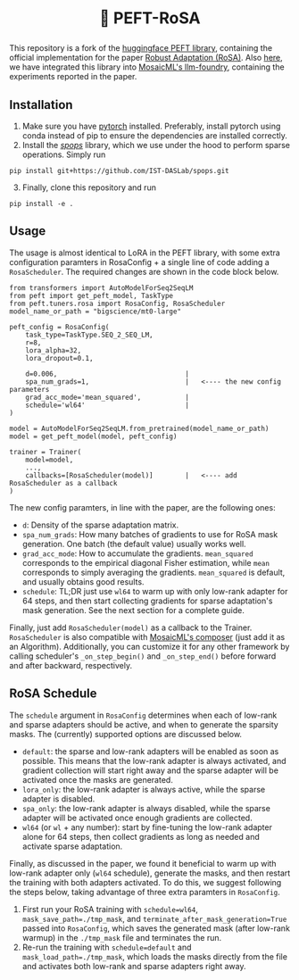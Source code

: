 <!---
Copyright 2023 The HuggingFace Team. All rights reserved.

Licensed under the Apache License, Version 2.0 (the "License");
you may not use this file except in compliance with the License.
You may obtain a copy of the License at

    http://www.apache.org/licenses/LICENSE-2.0

Unless required by applicable law or agreed to in writing, software
distributed under the License is distributed on an "AS IS" BASIS,
WITHOUT WARRANTIES OR CONDITIONS OF ANY KIND, either express or implied.
See the License for the specific language governing permissions and
limitations under the License.
-->

<h1 align="center"> <p>🤗 PEFT-RoSA</p></h1>

This repository is a fork of the [huggingface PEFT library](https://github.com/huggingface/peft), containing the official implementation for the paper [Robust Adaptation (RoSA)](https://arxiv.org/abs/2401.04679). Also [here](https://github.com/IST-DASLab/RoSA), we have integrated this library into [MosaicML's llm-foundry](https://github.com/mosaicml/llm-foundry), containing the experiments reported in the paper. 

## Installation
1. Make sure you have [pytorch](https://pytorch.org/) installed. Preferably, install pytorch using conda instead of pip to ensure the dependencies are installed correctly.
2. Install the [*spops*](https://github.com/IST-DASLab/spops) library, which we use under the hood to perform sparse operations. Simply run 
```
pip install git+https://github.com/IST-DASLab/spops.git
```

3. Finally, clone this repository and run 
```
pip install -e .
```

## Usage
The usage is almost identical to LoRA in the PEFT library, with some extra configuration paramters in RosaConfig + a single line of code adding a `RosaScheduler`. The required changes are shown in the code block below.

```
from transformers import AutoModelForSeq2SeqLM
from peft import get_peft_model, TaskType
from peft.tuners.rosa import RosaConfig, RosaScheduler
model_name_or_path = "bigscience/mt0-large"

peft_config = RosaConfig(
    task_type=TaskType.SEQ_2_SEQ_LM,
    r=8,
    lora_alpha=32,
    lora_dropout=0.1,

    d=0.006,                                |
    spa_num_grads=1,                        |   <---- the new config parameters 
    grad_acc_mode='mean_squared',           |
    schedule='wl64'                         |
)

model = AutoModelForSeq2SeqLM.from_pretrained(model_name_or_path)
model = get_peft_model(model, peft_config)

trainer = Trainer(
    model=model,
    ...,
    callbacks=[RosaScheduler(model)]        |   <---- add RosaScheduler as a callback
)
```

The new config paramters, in line with the paper, are the following ones:
- `d`: Density of the sparse adaptation matrix. 
- `spa_num_grads`: How many batches of gradients to use for RoSA mask generation. One batch (the default value) usually works well.
- `grad_acc_mode`: How to accumulate the gradients. `mean_squared` corresponds to the empirical diagonal Fisher estimation, while `mean` corresponds to simply averaging the gradients. `mean_squared` is default, and usually obtains good results.
- `schedule`: TL;DR just use `wl64` to warm up with only low-rank adapter for 64 steps, and then start collecting gradients for sparse adaptation's mask generation. See the next section for a complete guide.


Finally, just add `RosaScheduler(model)` as a callback to the Trainer. `RosaScheduler` is also compatible with [MosaicML's composer](https://github.com/mosaicml/composer) (just add it as an Algorithm). Additionally, you can customize it for any other framework by calling scheduler's `_on_step_begin()` and `_on_step_end()` before forward and after backward, respectively.


## RoSA Schedule
The `schedule` argument in `RosaConfig` determines when each of low-rank and sparse adapters should be active, and when to generate the sparsity masks. The (currently) supported options are discussed below.

- `default`: the sparse and low-rank adapters will be enabled as soon as possible. This means that the low-rank adapter is always activated, and gradient collection will start right away and the sparse adapter will be activated once the masks are generated.
- `lora_only`: the low-rank adapter is always active, while the sparse adapter is disabled.
- `spa_only`: the low-rank adapter is always disabled, while the sparse adapter will be activated once enough gradients are collected.
- `wl64` (or `wl` + any number): start by fine-tuning the low-rank adapter alone for 64 steps, then collect gradients as long as needed and activate sparse adaptation.

Finally, as discussed in the paper, we found it beneficial to warm up with low-rank adapter only (`wl64` schedule), generate the masks, and then restart the training with both adapters activated. To do this, we suggest following the steps below, taking advantage of three extra paramters in `RosaConfig`.

1. First run your RoSA training with `schedule=wl64`, `mask_save_path=./tmp_mask`, and `terminate_after_mask_generation=True` passed into `RosaConfig`, which saves the generated mask (after low-rank warmup) in the `./tmp_mask` file and terminates the run.
2. Re-run the training with `schedule=default` and `mask_load_path=./tmp_mask`, which loads the masks directly from the file and activates both low-rank and sparse adapters right away.
